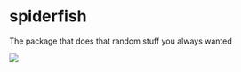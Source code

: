 # spiderfish
The package that does that random stuff you always wanted

![](https://img.shields.io/github/issues/DirkViljoen/spiderfish.svg)
